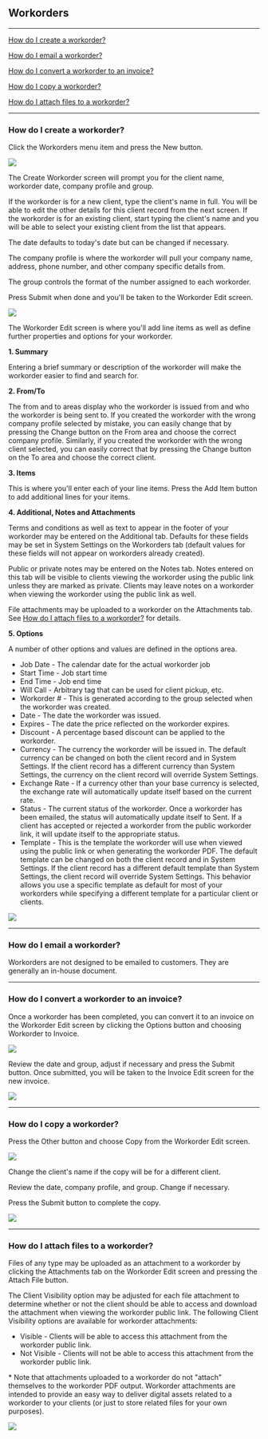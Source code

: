 Workorders
---

---

[How do I create a workorder?](#how-do-i-create-a-workorder)

[How do I email a workorder?](#how-do-i-email-a-workorder)

[How do I convert a workorder to an invoice?](#how-do-i-convert-a-workorder-to-an-invoice)

[How do I copy a workorder?](#how-do-i-copy-a-workorder)

[How do I attach files to a workorder?](#how-do-i-attach-files-to-a-workorder)

---

### How do I create a workorder?

Click the Workorders menu item and press the New button.

[<img src="../img/workorder_create_sm.png" class="img-responsive" />](../img/workorder_create.png)

The Create Workorder screen will prompt you for the client name,
workorder date, company profile and group.

If the workorder is for a new client, type the client's name in full.
You will be able to edit the other details for this client record from
the next screen. If the workorder is for an existing client, start
typing the client's name and you will be able to select your existing
client from the list that appears.

The date defaults to today's date but can be changed if necessary.

The company profile is where the workorder will pull your company name,
address, phone number, and other company specific details from.

The group controls the format of the number assigned to each workorder.

Press Submit when done and you'll be taken to the Workorder Edit screen.

[<img src="../img/workorder_create2_sm.png" class="img-responsive" />](../img/workorder_create2.png)

The Workorder Edit screen is where you'll add line items as well as
define further properties and options for your workorder.

**1. Summary**

Entering a brief summary or description of the workorder will make the
workorder easier to find and search for.

**2. From/To**

The from and to areas display who the workorder is issued from and who
the workorder is being sent to. If you created the workorder with the
wrong company profile selected by mistake, you can easily change that by
pressing the Change button on the From area and choose the correct
company profile. Similarly, if you created the workorder with the wrong
client selected, you can easily correct that by pressing the Change
button on the To area and choose the correct client.

**3. Items**

This is where you'll enter each of your line items. Press the Add Item
button to add additional lines for your items.

**4. Additional, Notes and Attachments**

Terms and conditions as well as text to appear in the footer of your
workorder may be entered on the Additional tab. Defaults for these
fields may be set in System Settings on the Workorders tab (default
values for these fields will not appear on workorders already created).

Public or private notes may be entered on the Notes tab. Notes entered
on this tab will be visible to clients viewing the workorder using the
public link unless they are marked as private. Clients may leave notes
on a workorder when viewing the workorder using the public link as well.

File attachments may be uploaded to a workorder on the Attachments tab.
See [How do I attach files to a workorder?](#how-do-i-attach-files-to-a-workorder) for
details.

**5. Options**

A number of other options and values are defined in the options area.

-   Job Date - The calendar date for the actual workorder job
-   Start Time - Job start time
-   End Time - Job end time
-   Will Call - Arbitrary tag that can be used for client pickup, etc.
-   Workorder \# - This is generated according to the group selected
    when the workorder was created.
-   Date - The date the workorder was issued.
-   Expires - The date the price reflected on the workorder expires.
-   Discount - A percentage based discount can be applied to the
    workorder.
-   Currency - The currency the workorder will be issued in. The default
    currency can be changed on both the client record and in System
    Settings. If the client record has a different currency than System
    Settings, the currency on the client record will override System
    Settings.
-   Exchange Rate - If a currency other than your base currency is
    selected, the exchange rate will automatically update itself based
    on the current rate.
-   Status - The current status of the workorder. Once a workorder has
    been emailed, the status will automatically update itself to Sent.
    If a client has accepted or rejected a workorder from the public
    workorder link, it will update itself to the appropriate status.
-   Template - This is the template the workorder will use when viewed
    using the public link or when generating the workorder PDF. The
    default template can be changed on both the client record and in
    System Settings. If the client record has a different default
    template than System Settings, the client record will override
    System Settings. This behavior allows you use a specific template as
    default for most of your workorders while specifying a different
    template for a particular client or clients.

[<img src="../img/workorder_edit_sm.png" class="img-responsive" />](../img/workorder_edit.png)

---

### How do I email a workorder?

Workorders are not designed to be emailed to customers. They are
generally an in-house document.

---

### How do I convert a workorder to an invoice?

Once a workorder has been completed, you can convert it to an invoice on
the Workorder Edit screen by clicking the Options button and choosing
Workorder to Invoice.

[<img src="../img/workorder_to_invoice_sm.png" class="img-responsive" />](../img/workorder_to_invoice.png)

Review the date and group, adjust if necessary and press the Submit
button. Once submitted, you will be taken to the Invoice Edit screen for
the new invoice.

[<img src="../img/workorder_to_invoice2_sm.png" class="img-responsive" />](../img/workorder_to_invoice2.png)

---

### How do I copy a workorder?

Press the Other button and choose Copy from the Workorder Edit screen.

[<img src="../img/workorder_copy_sm.png" class="img-responsive" />](../img/workorder_copy.png)

Change the client's name if the copy will be for a different client.

Review the date, company profile, and group. Change if necessary.

Press the Submit button to complete the copy.

[<img src="../img/workorder_copy2_sm.png" class="img-responsive" />](../img/workorder_copy2.png)

---

### How do I attach files to a workorder?

Files of any type may be uploaded as an attachment to a workorder by
clicking the Attachments tab on the Workorder Edit screen and pressing
the Attach File button.

The Client Visibility option may be adjusted for each file attachment to
determine whether or not the client should be able to access and
download the attachment when viewing the workorder public link. The
following Client Visibility options are available for workorder
attachments:

-   Visible - Clients will be able to access this attachment from the
    workorder public link.
-   Not Visible - Clients will not be able to access this attachment
    from the workorder public link.

\* Note that attachments uploaded to a workorder do not "attach"
themselves to the workorder PDF output. Workorder attachments are
intended to provide an easy way to deliver digital assets related to a
workorder to your clients (or just to store related files for your own
purposes).

[<img src="../img/workorder_attachments_sm.png" class="img-responsive" />](../img/workorder_attachments.png)
